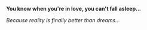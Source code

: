 **You know when you're in love, you can't fall asleep...**

<i>Because reality is finally better than dreams...</i>
